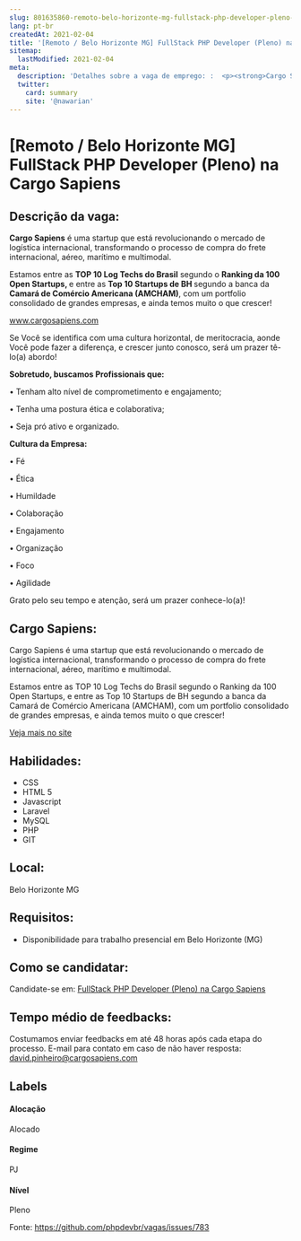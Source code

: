 ```yaml
---
slug: 801635860-remoto-belo-horizonte-mg-fullstack-php-developer-pleno-na-cargo-sapiens
lang: pt-br
createdAt: 2021-02-04
title: '[Remoto / Belo Horizonte MG] FullStack PHP Developer (Pleno) na Cargo Sapiens - Vaga de Emprego'
sitemap:
  lastModified: 2021-02-04
meta:
  description: 'Detalhes sobre a vaga de emprego: :  <p><strong>Cargo Sapiens</strong> é uma startup que está revolucionando o mercado de logística internacional, transformando o processo de compra do frete internacional, aéreo, marítimo e multimodal.</p> <p></p> <p>Estamos entre as <strong>TOP 10 Log Techs do Brasil</strong> segundo o <strong>Ranking da 100 Open Startups, </strong>e entre as <strong>Top 10 Startups de BH </strong>segundo a banca da <strong>Camará de Comércio Americana (AMCHAM)</strong>, com um portfolio consolidado de grandes empresas, e ainda temos muito o que crescer!</p> <p></p> <p><a href="http://www.cargosapiens.com" target="_blank">www.cargosapiens.com</a>&nbsp;</p> <p></p> <p>Se Você se identifica com uma cultura horizontal, de meritocracia, aonde Você pode fazer a diferença, e crescer junto conosco, será um prazer tê-lo(a) abordo!</p> <p></p> <p><strong>Sobretudo, buscamos Profissionais que:</strong></p> <p></p> <p>• Tenham alto nível de comprometimento e engajamento;</p> <p>• Tenha uma postura ética e colaborativa;</p> <p>• Seja pró ativo e organizado.</p> <p></p> <p><strong>Cultura da Empresa:</strong></p> <p></p> <p>• Fé</p> <p>• Ética</p> <p>• Humildade</p> <p>• Colaboração</p> <p>• Engajamento</p> <p>• Organização</p> <p>• Foco</p> <p>• Agilidade</p> <p></p> <p>Grato pelo seu tempo e atenção, será um prazer conhece-lo(a)!</p>'
  twitter:
    card: summary
    site: '@nawarian'
---
```


# [Remoto / Belo Horizonte MG] FullStack PHP Developer (Pleno) na Cargo Sapiens

## Descrição da vaga: 
 <p><strong>Cargo Sapiens</strong> é uma startup que está revolucionando o mercado de logística internacional, transformando o processo de compra do frete internacional, aéreo, marítimo e multimodal.</p>
<p></p>
<p>Estamos entre as <strong>TOP 10 Log Techs do Brasil</strong> segundo o <strong>Ranking da 100 Open Startups, </strong>e entre as <strong>Top 10 Startups de BH </strong>segundo a banca da <strong>Camará de Comércio Americana (AMCHAM)</strong>, com um portfolio consolidado de grandes empresas, e ainda temos muito o que crescer!</p>
<p></p>
<p><a href="http://www.cargosapiens.com" target="_blank">www.cargosapiens.com</a>&nbsp;</p>
<p></p>
<p>Se Você se identifica com uma cultura horizontal, de meritocracia, aonde Você pode fazer a diferença, e crescer junto conosco, será um prazer tê-lo(a) abordo!</p>
<p></p>
<p><strong>Sobretudo, buscamos Profissionais que:</strong></p>
<p></p>
<p>• Tenham alto nível de comprometimento e engajamento;</p>
<p>• Tenha uma postura ética e colaborativa;</p>
<p>• Seja pró ativo e organizado.</p>
<p></p>
<p><strong>Cultura da Empresa:</strong></p>
<p></p>
<p>• Fé</p>
<p>• Ética</p>
<p>• Humildade</p>
<p>• Colaboração</p>
<p>• Engajamento</p>
<p>• Organização</p>
<p>• Foco</p>
<p>• Agilidade</p>
<p></p>
<p>Grato pelo seu tempo e atenção, será um prazer conhece-lo(a)!</p>

## Cargo Sapiens: 
 <p>Cargo Sapiens é uma startup que está revolucionando o mercado de logística internacional, transformando o processo de compra do frete internacional, aéreo, marítimo e multimodal.</p>

<p>Estamos entre as TOP 10 Log Techs do Brasil segundo o Ranking da 100 Open Startups, e entre as Top 10 Startups de BH segundo a banca da Camará de Comércio Americana (AMCHAM), com um portfolio consolidado de grandes empresas, e ainda temos muito o que crescer!</p><a href='https://coodesh.com/empresas/cargo-sapiens'>Veja mais no site</a>

 ## Habilidades: 
 - CSS 
- HTML 5 
- Javascript 
- Laravel 
- MySQL 
- PHP 
- GIT
## Local: 
 Belo Horizonte MG
## Requisitos: 
 - Disponibilidade para trabalho presencial em Belo Horizonte (MG)


## Como se candidatar:
Candidate-se em: [FullStack PHP Developer (Pleno) na Cargo Sapiens](https://coodesh.com/vagas/desenvolvedor-full-stack-pleno-php-203532?origin=github&modal=open)
## Tempo médio de feedbacks:
 Costumamos enviar feedbacks em até 48 horas após cada etapa do processo. E-mail para contato em caso de não haver resposta: [david.pinheiro@cargosapiens.com](mailto:david.pinheiro@cargosapiens.com)
## Labels
#### Alocação
Alocado
#### Regime
PJ
#### Nível
Pleno

Fonte: https://github.com/phpdevbr/vagas/issues/783
